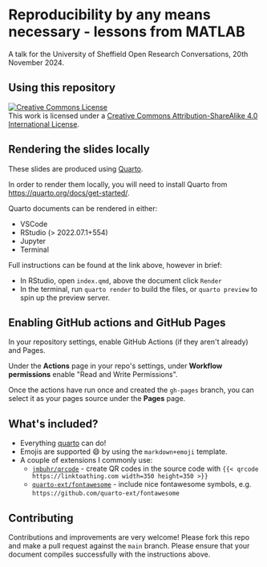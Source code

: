 # Reproducibility by any means necessary - lessons from MATLAB

A talk for the University of Sheffield Open Research Conversations, 20th November 2024.


## Using this repository
<a rel="license" href="http://creativecommons.org/licenses/by-sa/4.0/"><img alt="Creative Commons License" style="border-width:0" src="https://i.creativecommons.org/l/by-sa/4.0/80x15.png" /></a><br />This work is licensed under a <a rel="license" href="http://creativecommons.org/licenses/by-sa/4.0/">Creative Commons Attribution-ShareAlike 4.0 International License</a>.


## Rendering the slides locally
These slides are produced using [Quarto](https://quarto.org).

In order to render them locally, you will need to install Quarto from <https://quarto.org/docs/get-started/>.

Quarto documents can be rendered in either:
* VSCode
* RStudio (> 2022.07.1+554)
* Jupyter
* Terminal

Full instructions can be found at the link above, however in brief:
* In RStudio, open `index.qmd`, above the document click `Render`
* In the terminal, run `quarto render` to build the files, or `quarto preview` to spin up the preview server.

## Enabling GitHub actions and GitHub Pages

In your repository settings, enable GitHub Actions (if they aren't already) and Pages.

Under the **Actions** page in your repo's settings, under **Workflow permissions** enable "Read and Write Permissions".

Once the actions have run once and created the `gh-pages` branch, you can select it as your pages source under the **Pages** page.

## What's included?

* Everything [quarto](https://quarto.org/) can do!
* Emojis are supported :smile: by using the `markdown+emoji` template.
* A couple of extensions I commonly use:
	* [`jmbuhr/qrcode`](https://github.com/jmbuhr/quarto-qrcode) - create QR codes in the source code with `{{< qrcode https://linktoathing.com width=350 height=350 >}}`
	* [`quarto-ext/fontawesome`](https://github.com/quarto-ext/fontawesome) - include nice fontawesome symbols, e.g. `https://github.com/quarto-ext/fontawesome`

## Contributing
Contributions and improvements are very welcome! Please fork this repo and make a pull request against the `main` branch.
Please ensure that your document compiles successfully with the instructions above.
